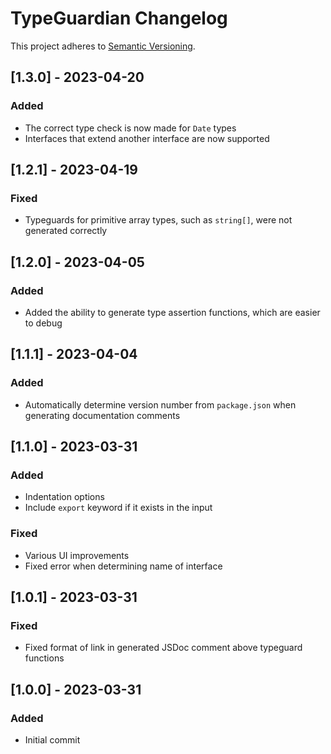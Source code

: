 # TypeGuardian Changelog

This project adheres to [Semantic Versioning](https://semver.org/spec/v2.0.0.html).

## [1.3.0] - 2023-04-20

### Added

* The correct type check is now made for `Date` types
* Interfaces that extend another interface are now supported

## [1.2.1] - 2023-04-19

### Fixed

* Typeguards for primitive array types, such as `string[]`, were not generated correctly

## [1.2.0] - 2023-04-05

### Added

* Added the ability to generate type assertion functions, which are easier to debug

## [1.1.1] - 2023-04-04

### Added

* Automatically determine version number from `package.json` when generating documentation comments

## [1.1.0] - 2023-03-31

### Added

* Indentation options
* Include `export` keyword if it exists in the input

### Fixed

* Various UI improvements
* Fixed error when determining name of interface

## [1.0.1] - 2023-03-31

### Fixed

* Fixed format of link in generated JSDoc comment above typeguard functions

## [1.0.0] - 2023-03-31

### Added

* Initial commit
